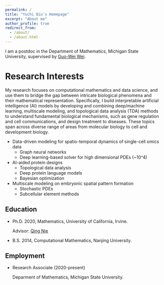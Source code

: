 ```yaml
---
permalink: /
title: "Yuchi Qiu's Homepage"
excerpt: "About me"
author_profile: true
redirect_from: 
  - /about/
  - /about.html
---
```


I am a postdoc in the Department of Mathematics, Michigan State University, supervised by [Guo-Wei Wei](https://users.math.msu.edu/users/weig/).

Research Interests
======
My research focuses on computational mathematics and data science, and use them to bridge the gap between intricate biological phenomena and their mathematical representation. Specifically, I build interpretable artificial intelligence (AI) models by developing and combining deep/machine learning, multiscale modeling, and topological data analysis (TDA) methods to understand fundamental biological mechanisms, such as gene regulation and cell communications, and design treatment to diseases. These topics span across diverse range of areas from molecular biology to cell and development biology.

- Data-driven modeling for spatio-temporal dynamics of single-cell omics data
  * Graph neural networks
  * Deep learning-based solver for high dimensional PDEs (~10^4)
- AI-aided protein designs
  * Topological data analysis
  * Deep protein language models
  * Bayesian optimization
- Multiscale modeling on embryonic spatial pattern formation
  * Stochastic PDEs
  * Subcellular element methods

Education
------
- Ph.D. 2020, Mathematics, University of California, Irvine.

    Advisor: [Qing Nie](https://faculty.sites.uci.edu/qnie/)
- B.S. 2014, Computational Mathematics, Nanjing University.

Employment
------
- Research Associate (2020-present)

    Deparment of Mathematics, Michigan State University.
